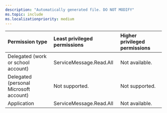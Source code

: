 ```yaml
---
description: "Automatically generated file. DO NOT MODIFY"
ms.topic: include
ms.localizationpriority: medium
---
```


|Permission type|Least privileged permissions|Higher privileged permissions|
|:---|:---|:---|
|Delegated (work or school account)|ServiceMessage.Read.All|Not available.|
|Delegated (personal Microsoft account)|Not supported.|Not supported.|
|Application|ServiceMessage.Read.All|Not available.|

